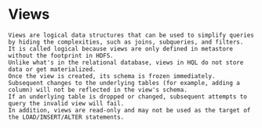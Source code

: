 
#	Views
	Views are logical data structures that can be used to simplify queries by hiding the complexities, such as joins, subqueries, and filters.
	It is called logical because views are only defined in metastore without the footprint in HDFS.
	Unlike what's in the relational database, views in HQL do not store data or get materialized.
	Once the view is created, its schema is frozen immediately.
	Subsequent changes to the underlying tables (for example, adding a column) will not be reflected in the view's schema.
	If an underlying table is dropped or changed, subsequent attempts to query the invalid view will fail.
	In addition, views are read-only and may not be used as the target of the LOAD/INSERT/ALTER statements.


  
